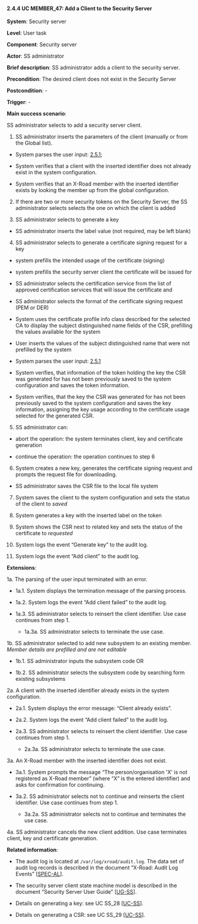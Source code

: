 #### 2.4.4 UC MEMBER\_47: Add a Client to the Security Server

**System**: Security server

**Level**: User task

**Component**: Security server

**Actor**: SS administrator

**Brief description**: SS administrator adds a client to the security server.

**Precondition**: The desired client does not exist in the Security Server

**Postcondition**: -

**Trigger**: -

**Main success scenario**:

SS administrator selects to add a security server client.

1. SS administrator inserts the parameters of the client (manually or from the Global list).

- System parses the user input: [2.5.1](#251-uc-member_54-parse-user-input);

- System verifies that a client with the inserted identifier does not already exist in the system configuration.

- System verifies that an X-Road member with the inserted identifier exists by looking the member up from the global configuration.

2. If there are two or more security tokens on the Security Server, the SS administrator selects selects the one on which the client is added

3. SS administrator selects to generate a key

- SS administrator inserts the label value (not required, may be left blank)

4. SS administrator selects to generate a certificate signing request for a key

- system prefills the intended usage of the certificate (signing)

- system prefills the security server client the certificate will be issued for

- SS administrator selects the certification service from the list of approved certification services that will issue the certificate and

- SS administrator selects the format of the certificate signing request (PEM or DER)

- System uses the certificate profile info class described for the selected CA to display the subject distinguished name fields of the CSR, prefilling the values available for the system

- User inserts the values of the subject distinguished name that were not prefilled by the system

- System parses the user input: [2.5.1](#251-uc-member_54-parse-user-input)

- System verifies, that information of the token holding the key the CSR was generated for has not been previously saved to the system configuration and saves the token information.

- System verifies, that the key the CSR was generated for has not been previously saved to the system configuration and saves the key information, assigning the key usage according to the certificate usage selected for the generated CSR.

5. SS administrator can:

- abort the operation: the system terminates client, key and certificate generation

- continue the operation: the operation continues to step 6

6. System creates a new key, generates the certificate signing request and prompts the request file for downloading.

- SS administrator saves the CSR file to the local file system

7.  System saves the client to the system configuration and sets the status of the client to *saved*

8. System generates a key with the inserted label on the token

9. System shows the CSR next to related key and sets the status of the certificate to *requested*

10. System logs the event “Generate key” to the audit log.

11. System logs the event “Add client” to the audit log.

**Extensions**:

1a. The parsing of the user input terminated with an error.

  - 1a.1. System displays the termination message of the parsing process.

  - 1a.2. System logs the event “Add client failed” to the audit log.

  - 1a.3. SS administrator selects to reinsert the client identifier. Use case continues from step 1.

    - 1a.3a. SS administrator selects to terminate the use case.
    
1b. SS administrator selected to add new subsystem to an existing member. _Member details are prefilled and are not editable_

  - 1b.1. SS administrator inputs the subsystem code OR

  - 1b.2. SS administrator selects the subsystem code by searching form existing subsystems    

2a. A client with the inserted identifier already exists in the system configuration.

  - 2a.1. System displays the error message: “Client already exists”.

  - 2a.2. System logs the event “Add client failed” to the audit log.

  - 2a.3. SS administrator selects to reinsert the client identifier. Use case continues from step 1.

    - 2a.3a. SS administrator selects to terminate the use case.

3a. An X-Road member with the inserted identifier does not exist.

  - 3a.1. System prompts the message “The person/organisation 'X' is not registered as X-Road member” (where “X” is the entered identifier) and asks for confirmation for continuing.

  - 3a.2. SS administrator selects not to continue and reinserts the client identifier. Use case continues from step 1.

    - 3a.2a. SS administrator selects not to continue and terminates the use case.
    
4a. SS administrator cancels the new client addition. Use case terminates client, key and certificate generation.

**Related information**:

-   The audit log is located at `/var/log/xroad/audit.log`. The data set of audit log records is described in the document “X-Road: Audit Log Events” \[[SPEC-AL](#Ref_SPEC-AL)\].

-   The security server client state machine model is described in the document “Security Server User Guide” \[[UG-SS](#Ref_UG-SS)\].

-   Details on generating a key: see UC SS\_28 \[[UC-SS](#Ref_UC-SS)\].

-   Details on generating a CSR: see UC SS\_29 \[[UC-SS](#Ref_UC-SS)\].